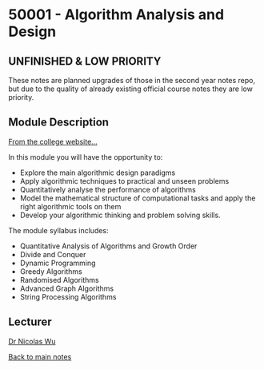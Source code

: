 
# 50001 - Algorithm Analysis and Design

## UNFINISHED & LOW PRIORITY
These notes are planned upgrades of those in the second year notes repo, but due to the quality of already existing official course notes they are low priority.

## Module Description
[From the college website...](https://www.imperial.ac.uk/computing/current-students/courses/50001/)

In this module you will have the opportunity to:
- Explore the main algorithmic design paradigms
- Apply algorithmic techniques to practical and unseen problems
- Quantitatively analyse the performance of algorithms
- Model the mathematical structure of computational tasks and apply the right algorithmic tools on them
- Develop your algorithmic thinking and problem solving skills.

The module syllabus includes:
- Quantitative Analysis of Algorithms and Growth Order
- Divide and Conquer
- Dynamic Programming
- Greedy Algorithms
- Randomised Algorithms
- Advanced Graph Algorithms
- String Processing Algorithms 

## Lecturer
[Dr Nicolas Wu](https://zenzike.com/)

[Back to main notes](../README.md)